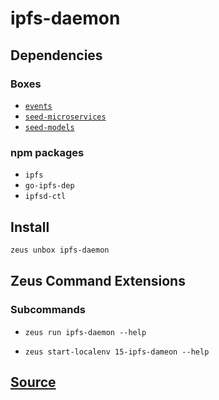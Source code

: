 
ipfs-daemon 
====================




## Dependencies
### Boxes
* [`events`](events.md)
* [`seed-microservices`](seed-microservices.md)
* [`seed-models`](seed-models.md)
### npm packages
* `ipfs`
* `go-ipfs-dep`
* `ipfsd-ctl`


## Install
```bash
zeus unbox ipfs-daemon
```


## Zeus Command Extensions

### Subcommands
* ```zeus run ipfs-daemon --help```

* ```zeus start-localenv 15-ipfs-dameon --help```


## [Source](https://github.com/liquidapps-io/zeus-sdk/tree/master/boxes/groups/microservices/ipfs-daemon)
